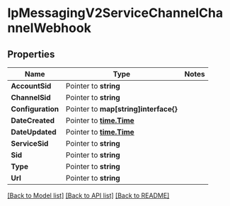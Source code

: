 # IpMessagingV2ServiceChannelChannelWebhook

## Properties
Name | Type | Notes
------------ | ------------- | -------------
**AccountSid** | Pointer to **string** | 
**ChannelSid** | Pointer to **string** | 
**Configuration** | Pointer to **map[string]interface{}** | 
**DateCreated** | Pointer to [**time.Time**](time.Time.md) | 
**DateUpdated** | Pointer to [**time.Time**](time.Time.md) | 
**ServiceSid** | Pointer to **string** | 
**Sid** | Pointer to **string** | 
**Type** | Pointer to **string** | 
**Url** | Pointer to **string** | 

[[Back to Model list]](../README.md#documentation-for-models) [[Back to API list]](../README.md#documentation-for-api-endpoints) [[Back to README]](../README.md)


